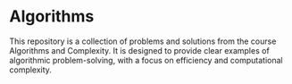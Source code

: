 # Algorithms

This repository is a collection of problems and solutions from the course Algorithms and Complexity. It is designed to provide clear examples of algorithmic problem-solving, with a focus on efficiency and computational complexity.
